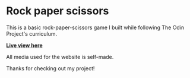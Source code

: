 # Rock paper scissors

This is a basic rock-paper-scissors game I built while following The Odin Project's curriculum.

**[Live view here](https://dominik-kiss.github.io/rock-paper-scissors/)**

All media used for the website is self-made.

Thanks for checking out my project!